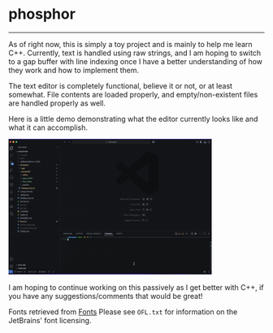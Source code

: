 # phosphor
---

As of right now, this is simply a toy project and is mainly to help me learn C++.
Currently, text is handled using raw strings, and I am hoping to switch to a gap
buffer with line indexing once I have a better understanding of how they work
and how to implement them.

The text editor is completely functional, believe it or not, or at least somewhat.
File contents are loaded properly, and empty/non-existent files are handled properly
as well.

Here is a little demo demonstrating what the editor currently looks like and what
it can accomplish.

![Demo](embedded/demo.gif)

I am hoping to continue working on this passively as I get better with C++, if you
have any suggestions/comments that would be great!

Fonts retrieved from [Fonts](https://www.jetbrains.com/lp/mono/)
Please see `OFL.txt` for information on the JetBrains' font licensing.